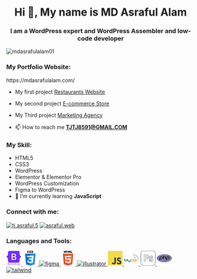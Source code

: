 <h1 align="center">Hi 👋, My name is MD Asraful Alam</h1>
<h3 align="center">I am a WordPress expert and WordPress Assembler and low-code developer</h3>

<p align="left"> <img src="https://komarev.com/ghpvc/?username=mdasrafulalam01&label=Profile%20views&color=0e75b6&style=flat" alt="mdasrafulalam01" /> </p>

<h3 align="left">My Portfolio Website:</h3>
https://mdasrafulalam.com/

- My first project [Restaurants Website](https://dreambook.mdasrafulalam.com/)

- My second project [E-commerce Store](https://freshgrocery.mdasrafulalam.com/)

- My Third project [Marketing Agency](https://adliora.mdasrafulalam.com/)

- 📫 How to reach me **TJTJ8591@GMAIL.COM**

<h3 align="left">My Skill:</h3>

- HTML5
- CSS3
- WordPress
- Elementor & Elementor Pro
- WordPress Customization
- Figma to WordPress
- 🌱 I’m currently learning **JavaScript**

<h3 align="left">Connect with me:</h3>
<p align="left">
<a href="https://fb.com/tj.asraful.5" target="blank"><img align="center" src="https://raw.githubusercontent.com/rahuldkjain/github-profile-readme-generator/master/src/images/icons/Social/facebook.svg" alt="tj.asraful.5" height="45" width="55" /></a>
<a href="https://instagram.com/asraful.web" target="blank"><img align="center" src="https://raw.githubusercontent.com/rahuldkjain/github-profile-readme-generator/master/src/images/icons/Social/instagram.svg" alt="asraful.web" height="45" width="55" /></a>
</p>

<h3 align="left">Languages and Tools:</h3>
<p align="left"> <a href="https://getbootstrap.com" target="_blank" rel="noreferrer"> <img src="https://raw.githubusercontent.com/devicons/devicon/master/icons/bootstrap/bootstrap-plain-wordmark.svg" alt="bootstrap" width="40" height="40"/> </a> <a href="https://www.w3schools.com/css/" target="_blank" rel="noreferrer"> <img src="https://raw.githubusercontent.com/devicons/devicon/master/icons/css3/css3-original-wordmark.svg" alt="css3" width="40" height="40"/> </a> <a href="https://www.figma.com/" target="_blank" rel="noreferrer"> <img src="https://www.vectorlogo.zone/logos/figma/figma-icon.svg" alt="figma" width="40" height="40"/> </a> <a href="https://www.w3.org/html/" target="_blank" rel="noreferrer"> <img src="https://raw.githubusercontent.com/devicons/devicon/master/icons/html5/html5-original-wordmark.svg" alt="html5" width="40" height="40"/> </a> <a href="https://www.adobe.com/in/products/illustrator.html" target="_blank" rel="noreferrer"> <img src="https://www.vectorlogo.zone/logos/adobe_illustrator/adobe_illustrator-icon.svg" alt="illustrator" width="40" height="40"/> </a> <a href="https://developer.mozilla.org/en-US/docs/Web/JavaScript" target="_blank" rel="noreferrer"> <img src="https://raw.githubusercontent.com/devicons/devicon/master/icons/javascript/javascript-original.svg" alt="javascript" width="40" height="40"/> </a> <a href="https://www.mysql.com/" target="_blank" rel="noreferrer"> <img src="https://raw.githubusercontent.com/devicons/devicon/master/icons/mysql/mysql-original-wordmark.svg" alt="mysql" width="40" height="40"/> </a> <a href="https://www.photoshop.com/en" target="_blank" rel="noreferrer"> <img src="https://raw.githubusercontent.com/devicons/devicon/master/icons/photoshop/photoshop-line.svg" alt="photoshop" width="40" height="40"/> </a> <a href="https://www.php.net" target="_blank" rel="noreferrer"> <img src="https://raw.githubusercontent.com/devicons/devicon/master/icons/php/php-original.svg" alt="php" width="40" height="40"/> </a> <a href="https://tailwindcss.com/" target="_blank" rel="noreferrer"> <img src="https://www.vectorlogo.zone/logos/tailwindcss/tailwindcss-icon.svg" alt="tailwind" width="40" height="40"/> </a> </p>


